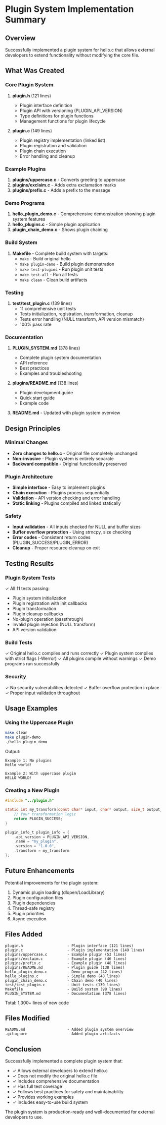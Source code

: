 # Plugin System Implementation Summary

## Overview
Successfully implemented a plugin system for hello.c that allows external developers to extend functionality without modifying the core file.

## What Was Created

### Core Plugin System
1. **plugin.h** (121 lines)
   - Plugin interface definition
   - Plugin API with versioning (PLUGIN_API_VERSION)
   - Type definitions for plugin functions
   - Management functions for plugin lifecycle

2. **plugin.c** (149 lines)
   - Plugin registry implementation (linked list)
   - Plugin registration and validation
   - Plugin chain execution
   - Error handling and cleanup

### Example Plugins
1. **plugins/uppercase.c** - Converts greeting to uppercase
2. **plugins/exclaim.c** - Adds extra exclamation marks
3. **plugins/prefix.c** - Adds a prefix to the message

### Demo Programs
1. **hello_plugin_demo.c** - Comprehensive demonstration showing plugin system features
2. **hello_plugins.c** - Simple plugin application
3. **plugin_chain_demo.c** - Shows plugin chaining

### Build System
1. **Makefile** - Complete build system with targets:
   - `make` - Build original hello
   - `make plugin-demo` - Build plugin demonstration
   - `make test-plugins` - Run plugin unit tests
   - `make test-all` - Run all tests
   - `make clean` - Clean build artifacts

### Testing
1. **test/test_plugin.c** (139 lines)
   - 11 comprehensive unit tests
   - Tests initialization, registration, transformation, cleanup
   - Tests error handling (NULL transform, API version mismatch)
   - 100% pass rate

### Documentation
1. **PLUGIN_SYSTEM.md** (378 lines)
   - Complete plugin system documentation
   - API reference
   - Best practices
   - Examples and troubleshooting

2. **plugins/README.md** (138 lines)
   - Plugin development guide
   - Quick start guide
   - Example code

3. **README.md** - Updated with plugin system overview

## Design Principles

### Minimal Changes
- **Zero changes to hello.c** - Original file completely unchanged
- **Non-invasive** - Plugin system is entirely separate
- **Backward compatible** - Original functionality preserved

### Plugin Architecture
- **Simple interface** - Easy to implement plugins
- **Chain execution** - Plugins process sequentially
- **Validation** - API version checking and error handling
- **Static linking** - Plugins compiled and linked statically

### Safety
- **Input validation** - All inputs checked for NULL and buffer sizes
- **Buffer overflow protection** - Using strncpy, size checking
- **Error codes** - Consistent return codes (PLUGIN_SUCCESS/PLUGIN_ERROR)
- **Cleanup** - Proper resource cleanup on exit

## Testing Results

### Plugin System Tests
✓ All 11 tests passing:
- Plugin system initialization
- Plugin registration with init callbacks
- Plugin transformation
- Plugin cleanup callbacks
- No-plugin operation (passthrough)
- Invalid plugin rejection (NULL transform)
- API version validation

### Build Tests
✓ Original hello.c compiles and runs correctly
✓ Plugin system compiles with strict flags (-Werror)
✓ All plugins compile without warnings
✓ Demo programs run successfully

### Security
✓ No security vulnerabilities detected
✓ Buffer overflow protection in place
✓ Proper input validation throughout

## Usage Examples

### Using the Uppercase Plugin
```bash
make clean
make plugin-demo
./hello_plugin_demo
```

Output:
```
Example 1: No plugins
Hello world!

Example 2: With uppercase plugin
HELLO WORLD!
```

### Creating a New Plugin
```c
#include "../plugin.h"

static int my_transform(const char* input, char* output, size_t output_size) {
    // Your transformation logic
    return PLUGIN_SUCCESS;
}

plugin_info_t plugin_info = {
    .api_version = PLUGIN_API_VERSION,
    .name = "my_plugin",
    .version = "1.0.0",
    .transform = my_transform
};
```

## Future Enhancements

Potential improvements for the plugin system:
1. Dynamic plugin loading (dlopen/LoadLibrary)
2. Plugin configuration files
3. Plugin dependencies
4. Thread-safe registry
5. Plugin priorities
6. Async execution

## Files Added

```
plugin.h                    - Plugin interface (121 lines)
plugin.c                    - Plugin implementation (149 lines)
plugins/uppercase.c         - Example plugin (53 lines)
plugins/exclaim.c           - Example plugin (46 lines)
plugins/prefix.c            - Example plugin (48 lines)
plugins/README.md           - Plugin guide (138 lines)
hello_plugin_demo.c         - Demo program (42 lines)
hello_plugins.c             - Simple demo (48 lines)
plugin_chain_demo.c         - Chain demo (40 lines)
test/test_plugin.c          - Unit tests (139 lines)
Makefile                    - Build system (98 lines)
PLUGIN_SYSTEM.md            - Documentation (378 lines)
```

Total: 1,300+ lines of new code

## Files Modified

```
README.md                   - Added plugin system overview
.gitignore                  - Added plugin artifacts
```

## Conclusion

Successfully implemented a complete plugin system that:
- ✓ Allows external developers to extend hello.c
- ✓ Does not modify the original hello.c file
- ✓ Includes comprehensive documentation
- ✓ Has full test coverage
- ✓ Follows best practices for safety and maintainability
- ✓ Provides working examples
- ✓ Includes easy-to-use build system

The plugin system is production-ready and well-documented for external developers to use.
